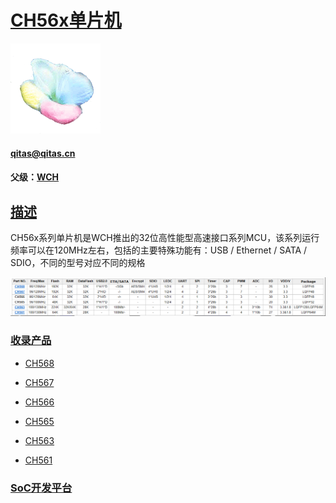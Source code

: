 ﻿# [CH56x单片机](https://github.com/sochub/CH56)

[![sites](SoC/SoC.png)](http://www.qitas.cn) 
####  qitas@qitas.cn

#### 父级：[WCH](https://github.com/sochub/WCH) 

## [描述](https://github.com/sochub/CH56/wiki) 

CH56x系列单片机是WCH推出的32位高性能型高速接口系列MCU，该系列运行频率可以在120MHz左右，包括的主要特殊功能有：USB / Ethernet / SATA / SDIO，不同的型号对应不同的规格

[![sites](SoC/CH56.png)](http://www.wch.cn/products/category/5.html) 

### [收录产品](https://github.com/sochub/CH56)

- [CH568](https://github.com/sochub/CH568) 

- [CH567](https://github.com/sochub/CH567) 

- [CH566](https://github.com/sochub/CH566) 

- [CH565](https://github.com/sochub/CH565) 

- [CH563](https://github.com/sochub/CH563) 

- [CH561](https://github.com/sochub/CH561) 


###  [SoC开发平台](http://www.qitas.cn)   
